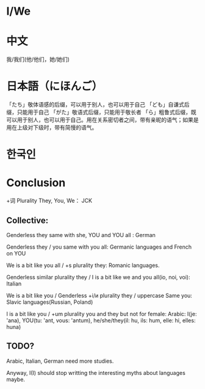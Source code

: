 # I/We

# 中文
我/我们(他/他们，她/她们)

# 日本語（にほんご）

「たち」敬体语感的后缀，可以用于别人，也可以用于自己
「ども」自谦式后缀，只能用于自己
「がた」敬语式后缀，只能用于敬长者
「ら」粗鲁式后缀，既可以用于别人，也可以用于自己。用在关系密切者之间，带有亲昵的语气；如果是用在上级对下级时，带有简慢的语气。

# 한국인

# Conclusion

+词 Plurality They, You, We：  JCK

## Collective:

Genderless they same with she, YOU and YOU all : German

Genderless they / you same with you all:  Germanic languages and French on YOU

We is a bit like you all / +s plurality they:  Romanic languages.

Genderless similar plurality they / I is a bit like we and you all(io, noi, voi): Italian

We is a bit like you / Genderless +i/и plurality they / uppercase Same you:  Slavic languages(Russian, Poland)

I is a bit like you / +um plurality you and they but not for female: Arabic: I(je: 'ana), YOU(tu: 'ant, vous: 'antum), he/she/they(il: hu, ils: hum, elle: hi, elles: huna)

## TODO?

Arabic, Italian, German need more studies. 

Anyway, I(I) should stop writting the interesting myths about languages maybe. 
